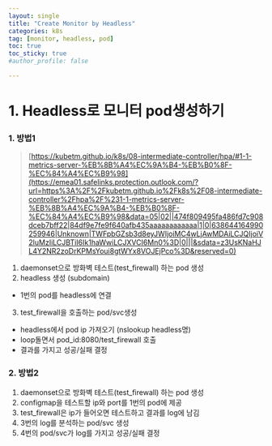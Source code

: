 ```yaml
---
layout: single
title: "Create Monitor by Headless"
categories: k8s
tag: [monitor, headless, pod]
toc: true
toc_sticky: true
#author_profile: false

---
```




# 1. Headless로 모니터 pod생성하기

### 1. 방법1

> [https://kubetm.github.io/k8s/08-intermediate-controller/hpa/#1-1-metrics-server-%EB%8B%A4%EC%9A%B4-%EB%B0%8F-%EC%84%A4%EC%B9%98](https://emea01.safelinks.protection.outlook.com/?url=https%3A%2F%2Fkubetm.github.io%2Fk8s%2F08-intermediate-controller%2Fhpa%2F%231-1-metrics-server-%EB%8B%A4%EC%9A%B4-%EB%B0%8F-%EC%84%A4%EC%B9%98&data=05|02||474f809495fa486fd7c908dceb7bff22|84df9e7fe9f640afb435aaaaaaaaaaaa|1|0|638644164990259946|Unknown|TWFpbGZsb3d8eyJWIjoiMC4wLjAwMDAiLCJQIjoiV2luMzIiLCJBTiI6Ik1haWwiLCJXVCI6Mn0%3D|0|||&sdata=z3UsKNaHJL4Y2NR2zoDrKPMsYoui8gtWYx8VOJEjPco%3D&reserved=0)

1.  daemonset으로 방화벽 테스트(test_firewall) 하는 pod 생성
2.  headless 생성 (subdomain)

- 1번의 pod를 headless에 연결

3. test_firewall을 호출하는 pod/svc생성

- headless에서 pod ip 가져오기 (nslookup headless명)
- loop돌면서 pod_id:8080/test_firewall 호출
- 결과를 가지고 성공/실패 결정



### 2. 방법2

1. daemonset으로 방화벽 테스트(test_firewall) 하는 pod 생성
2. configmap을 테스트할 ip와 port를 1번의 pod에 제공
3. test_firewall은 ip가 들어오면 테스트하고 결과를 log에 남김
4. 3번의 log를 분석하는 pod/svc 생성
5. 4번의 pod/svc가 log를 가지고 성공/실패 결정
